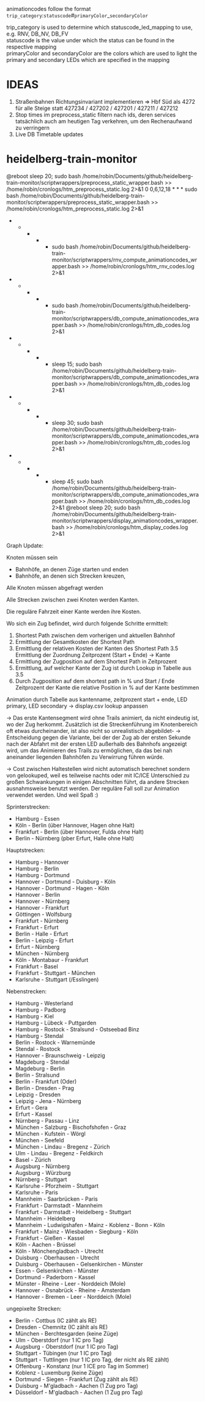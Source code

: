 animationcodes follow the format
`trip_category`:`statuscode`#`primaryColor`_`secondaryColor`

trip_category is used to determine which statuscode_led_mapping to use, e.g. RNV, DB_NV, DB_FV  
statuscode is the value under which the status can be found in the respective mapping   
primaryColor and secondaryColor are the colors which are used to light the primary and secondary LEDs which are specified in the mapping



# IDEAS
1. Straßenbahnen Richtungsinvariant implementieren => Hbf Süd als 4272 für alle Steige statt 427234 / 427202 / 427201 / 427211 / 427212
2. Stop times im preprocess_static filtern nach ids, deren services tatsächlich auch am heutigen Tag verkehren, um den Rechenaufwand zu verringern
3. Live DB Timetable updates



# heidelberg-train-monitor
@reboot sleep 20; sudo bash /home/robin/Documents/github/heidelberg-train-monitor/scriptwrappers/preprocess_static_wrapper.bash >> /home/robin/cronlogs/htm_preprocess_static.log 2>&1
0 0,6,12,18 * * * sudo bash /home/robin/Documents/github/heidelberg-train-monitor/scriptwrappers/preprocess_static_wrapper.bash >> /home/robin/cronlogs/htm_preprocess_static.log 2>&1
* * * * * sudo bash /home/robin/Documents/github/heidelberg-train-monitor/scriptwrappers/rnv_compute_animationcodes_wrapper.bash >> /home/robin/cronlogs/htm_rnv_codes.log 2>&1
* * * * * sudo bash /home/robin/Documents/github/heidelberg-train-monitor/scriptwrappers/db_compute_animationcodes_wrapper.bash >> /home/robin/cronlogs/htm_db_codes.log 2>&1
* * * * * sleep 15; sudo bash /home/robin/Documents/github/heidelberg-train-monitor/scriptwrappers/db_compute_animationcodes_wrapper.bash >> /home/robin/cronlogs/htm_db_codes.log 2>&1
* * * * * sleep 30; sudo bash /home/robin/Documents/github/heidelberg-train-monitor/scriptwrappers/db_compute_animationcodes_wrapper.bash >> /home/robin/cronlogs/htm_db_codes.log 2>&1
* * * * * sleep 45; sudo bash /home/robin/Documents/github/heidelberg-train-monitor/scriptwrappers/db_compute_animationcodes_wrapper.bash >> /home/robin/cronlogs/htm_db_codes.log 2>&1
@reboot sleep 20; sudo bash /home/robin/Documents/github/heidelberg-train-monitor/scriptwrappers/display_animationcodes_wrapper.bash >> /home/robin/cronlogs/htm_display_codes.log 2>&1


Graph Update:

Knoten müssen sein
- Bahnhöfe, an denen Züge starten und enden
- Bahnhöfe, an denen sich Strecken kreuzen,

Alle Knoten müssen abgefragt werden

Alle Strecken zwischen zwei Knoten werden Kanten.

Die reguläre Fahrzeit einer Kante werden ihre Kosten.

Wo sich ein Zug befindet, wird durch folgende Schritte ermittelt:
1. Shortest Path zwischen dem vorherigen und aktuellen Bahnhof
2. Ermittlung der Gesamtkosten der Shortest Path
3. Ermittlung der relativen Kosten der Kanten des Shortest Path
3.5 Ermittlung der Zuordnung Zeitprozent (Start + Ende) -> Kante
4. Ermittlung der Zugposition auf dem Shortest Path in Zeitprozent
5. Ermittlung, auf welcher Kante der Zug ist durch Lookup in Tabelle aus 3.5
6. Durch Zugposition auf dem shortest path in % und Start / Ende Zeitprozent der Kante die relative Position in % auf der Kante bestimmen

Animation durch Tabelle aus kantenname, zeitprozent start + ende, LED primary, LED secondary
-> display.csv lookup anpassen


-> Das erste Kantensegment wird ohne Trails animiert, da nicht eindeutig ist, wo der Zug herkommt. Zusätzlich ist die Streckenführung im Knotenbereich oft etwas durcheinander, ist also nicht so unrealistisch abgebildet-
-> Entscheidung gegen die Variante, bei der der Zug ab der ersten Sekunde nach der Abfahrt mit der ersten LED außerhalb des Bahnhofs angezeigt wird, um das Animieren des Trails zu ermöglichen, da das bei nah aneinander liegenden Bahnhöfen zu Verwirrung führen würde.

-> Cost zwischen Haltestellen wird nicht automatisch berechnet sondern von gelookuped, weil es teilweise nachts oder mit IC/ICE Unterschied zu großen Schwankungen in einigen Abschnitten führt, da andere Strecken ausnahmsweise benutzt werden. Der reguläre Fall soll zur Animation verwendet werden. Und weil Spaß :)









Sprinterstrecken:
- Hamburg - Essen
- Köln - Berlin (über Hannover, Hagen ohne Halt)
- Frankfurt - Berlin (über Hannover, Fulda ohne Halt)
- Berlin - Nürnberg (pber Erfurt, Halle ohne Halt)

Hauptstrecken:
- Hamburg - Hannover
- Hamburg - Berlin
- Hamburg - Dortmund
- Hannover - Dortmund - Duisburg - Köln
- Hannover - Dortmund - Hagen - Köln
- Hannover - Berlin
- Hannover - Nürnberg
- Hannover - Frankfurt
- Göttingen - Wolfsburg
- Frankfurt - Nürnberg
- Frankfurt - Erfurt
- Berlin - Halle - Erfurt
- Berlin - Leipzig - Erfurt
- Erfurt - Nürnberg
- München - Nürnberg
- Köln - Montabaur - Frankfurt
- Frankfurt - Basel 
- Frankfurt - Stuttgart - München
- Karlsruhe - Stuttgart (/Esslingen)

Nebenstrecken:

- Hamburg - Westerland
- Hamburg - Padborg
- Hamburg - Kiel
- Hamburg - Lübeck - Puttgarden
- Hamburg - Rostock - Stralsund - Ostseebad Binz
- Hamburg - Stendal 
- Berlin - Rostock - Warnemünde
- Stendal - Rostock
- Hannover - Braunschweig - Leipzig
- Magdeburg - Stendal 
- Magdeburg - Berlin
- Berlin - Stralsund
- Berlin - Frankfurt (Oder)
- Berlin - Dresden - Prag
- Leipzig - Dresden
- Leipzig - Jena - Nürnberg
- Erfurt - Gera
- Erfurt - Kassel 
- Nürnberg - Passau - Linz
- München - Salzburg - Bischofshofen - Graz
- München - Kufstein - Wörgl
- München - Seefeld
- München - Lindau - Bregenz - Zürich
- Ulm - Lindau - Bregenz - Feldkirch
- Basel - Zürich
- Augsburg - Nürnberg
- Augsburg - Würzburg
- Nürnberg - Stuttgart
- Karlsruhe - Pforzheim - Stuttgart
- Karlsruhe - Paris
- Mannheim - Saarbrücken - Paris
- Frankfurt - Darmstadt - Mannheim
- Frankfurt - Darmstadt - Heidelberg - Stuttgart
- Mannheim - Heidelberg
- Mannheim - Ludwigshafen - Mainz - Koblenz - Bonn - Köln
- Frankfurt - Mainz - Wiesbaden - Siegburg - Köln
- Frankfurt - Gießen - Kassel
- Köln - Aachen - Brüssel
- Köln - Mönchengladbach - Utrecht
- Duisburg - Oberhausen - Utrecht 
- Duisburg - Oberhausen - Gelsenkirchen - Münster
- Essen - Gelsenkirchen - Münster 
- Dortmund - Paderborn - Kassel
- Münster - Rheine - Leer - Norddeich (Mole)
- Hannover - Osnabrück - Rheine - Amsterdam
- Hannover - Bremen - Leer - Norddeich (Mole)





ungepixelte Strecken:
- Berlin - Cottbus (IC zählt als RE)
- Dresden - Chemnitz (IC zählt als RE)
- München - Berchtesgarden (keine Züge)
- Ulm - Oberstdorf (nur 1 IC pro Tag)
- Augsburg - Oberstdorf (nur 1 IC pro Tag)
- Stuttgart - Tübingen (nur 1 IC pro Tag)
- Stuttgart - Tuttlingen (nur 1 IC pro Tag, der nicht als RE zählt)
- Offenburg - Konstanz (nur 1 ICE pro Tag im Sommer)
- Koblenz - Luxemburg (keine Züge)
- Dortmund - Siegen - Frankfurt (Zug zählt als RE)
- Duisburg - M'gladbach - Aachen (1 Zug pro Tag)
- Düsseldorf - M'gladbach - Aachen (1 Zug pro Tag)